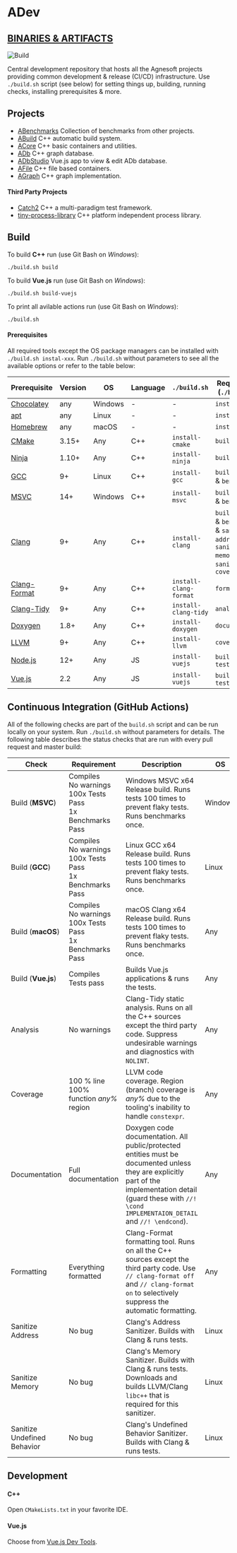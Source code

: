# ADev

## [BINARIES & ARTIFACTS](https://github.com/Agnesoft/ADev/actions?query=branch%3Amaster)

![Build](https://github.com/Agnesoft/ADev/workflows/ADev/badge.svg)

Central development repository that hosts all the Agnesoft projects providing common development & release (CI/CD) infrastructure. Use `./build.sh` script (see below) for setting things up, building, running checks, installing prerequisites & more.

## Projects

- [ABenchmarks](projects/ABenchmarks/README.md) Collection of benchmarks from other projects.
- [ABuild](projects/ABuild/README.md) C++ automatic build system.
- [ACore](projects/ACore/README.md) C++ basic containers and utilities.
- [ADb](projects/ADb/README.md) C++ graph database.
- [ADbStudio](projects/ADbStudio/README.md) Vue.js app to view & edit ADb database.
- [AFile](projects/AFile/README.md) C++ file based containers.
- [AGraph](proejcts/AFile/README.md) C++ graph implementation.

#### Third Party Projects

- [Catch2](https://github.com/catchorg/Catch2) C++ a multi-paradigm test framework.
- [tiny-process-library](https://gitlab.com/eidheim/tiny-process-library) C++ platform independent process library.

## Build

To build **C++** run (use Git Bash on _Windows_):

```
./build.sh build
```

To build **Vue.js** run (use Git Bash on _Windows_):

```
./build.sh build-vuejs
```

To print all avilable actions run (use Git Bash on _Windows_):

```
./build.sh
```

#### Prerequisites

All required tools except the OS package managers can be installed with `./build.sh instal-xxx`. Run `./build.sh` without parameters to see all the available options or refer to the table below:

| Prerequisite                                                         | Version | OS      | Language | `./build.sh`           | Required For (`./build.sh`)                                                                            |
| -------------------------------------------------------------------- | ------- | ------- | -------- | ---------------------- | ------------------------------------------------------------------------------------------------------ |
| [Chocolatey](https://chocolatey.org/)                                | any     | Windows | -        | -                      | `install-xxx`                                                                                          |
| [apt](<https://en.wikipedia.org/wiki/APT_(software)>)                | any     | Linux   | -        | -                      | `install-xxx`                                                                                          |
| [Homebrew](https://brew.sh/)                                         | any     | macOS   | -        | -                      | `install-xxx`                                                                                          |
| [CMake](https://cmake.org/)                                          | 3.15+   | Any     | C++      | `install-cmake`        | `build`                                                                                                |
| [Ninja](https://ninja-build.org/)                                    | 1.10+   | Any     | C++      | `install-ninja`        | `build`                                                                                                |
| [GCC](https://gcc.gnu.org/)                                          | 9+      | Linux   | C++      | `install-gcc`          | `build` & `tests` & `benchmarks`                                                                       |
| [MSVC](https://visualstudio.microsoft.com/cs/vs/features/cplusplus/) | 14+     | Windows | C++      | `install-msvc`         | `build` & `tests` & `benchmarks`                                                                       |
| [Clang](https://clang.llvm.org/)                                     | 9+      | Any     | C++      | `install-clang`        | `build` & `tests` & `benchmarks` & `sanitize-address` & `sanitize-memory` & `sanitize-ub` & `coverage` |
| [Clang-Format](https://clang.llvm.org/docs/ClangFormat.html)         | 9+      | Any     | C++      | `install-clang-format` | `formatting`                                                                                           |
| [Clang-Tidy](https://clang.llvm.org/extra/clang-tidy/)               | 9+      | Any     | C++      | `install-clang-tidy`   | `analysis`                                                                                             |
| [Doxygen](https://www.doxygen.nl/index.html)                         | 1.8+    | Any     | C++      | `install-doxygen`      | `documentation`                                                                                        |
| [LLVM](https://www.llvm.org)                                         | 9+      | Any     | C++      | `install-llvm`         | `coverage`                                                                                             |
| [Node.js](https://nodejs.org/)                                       | 12+     | Any     | JS       | `install-vuejs`        | `build-vuejs` & `tests-vuejs`                                                                          |
| [Vue.js](https://vuejs.org/)                                         | 2.2     | Any     | JS       | `install-vuejs`        | `build-vuejs` & `tests-vuejs`                                                                          |

## Continuous Integration (GitHub Actions)

All of the following checks are part of the `build.sh` script and can be run locally on your system. Run `./build.sh` without parameters for details. The following table describes the status checks that are run with every pull request and master build:

| Check                       | Requirement                                                               | Description                                                                                                                                                                                                       | OS      | Language | `build.sh`                               | Link                                                                 |
| --------------------------- | ------------------------------------------------------------------------- | ----------------------------------------------------------------------------------------------------------------------------------------------------------------------------------------------------------------- | ------- | -------- | ---------------------------------------- | -------------------------------------------------------------------- |
| Build (**MSVC**)            | Compiles <br/> No warnings <br/> 100x Tests Pass <br/> 1x Benchmarks Pass | Windows MSVC x64 Release build. Runs tests 100 times to prevent flaky tests. Runs benchmarks once.                                                                                                                | Windows | C++      | `build` <br/> `tests` <br/> `benchmarks` | [MSVC](https://visualstudio.microsoft.com/cs/vs/features/cplusplus/) |
| Build (**GCC**)             | Compiles <br/> No warnings <br/> 100x Tests Pass <br/> 1x Benchmarks Pass | Linux GCC x64 Release build. Runs tests 100 times to prevent flaky tests. Runs benchmarks once.                                                                                                                   | Linux   | C++      | `build` <br/> `tests` <br/> `benchmarks` | [GCC](https://gcc.gnu.org/)                                          |
| Build (**macOS**)           | Compiles <br/> No warnings <br/> 100x Tests Pass <br/> 1x Benchmarks Pass | macOS Clang x64 Release build. Runs tests 100 times to prevent flaky tests. Runs benchmarks once.                                                                                                                 | Any     | C++      | `build` <br/> `tests` <br/> `benchmarks` | [Clang](https://clang.llvm.org/)                                     |
| Build (**Vue.js**)          | Compiles <br/> Tests pass                                                 | Builds Vue.js applications & runs the tests.                                                                                                                                                                      | Any     | JS       | `build-vuejs` <br/> `tests-vuejs`        | [Vue.js](https://vuejs.org/)                                         |
| Analysis                    | No warnings                                                               | Clang-Tidy static analysis. Runs on all the C++ sources except the third party code. Suppress undesirable warnings and diagnostics with `NOLINT`.                                                                 | Any     | C++      | `analysis`                               | [Clang-Tidy](https://clang.llvm.org/extra/clang-tidy/)               |
| Coverage                    | 100 % line <br/> 100% function _any%_ region                              | LLVM code coverage. Region (branch) coverage is _any%_ due to the tooling's inability to handle `constexpr`.                                                                                                      | Any     | C++      | `coverage`                               | [LLVM Cov](https://clang.llvm.org/docs/SourceBasedCodeCoverage.html) |
| Documentation               | Full documentation                                                        | Doxygen code documentation. All public/protected entities must be documented unless they are explicitly part of the implementation detail (guard these with `//! \cond IMPLEMENTAION_DETAIL` and `//! \endcond`). | Any     | C++      | `documentation`                          | [Doxygen](https://www.doxygen.nl/index.html)                         |
| Formatting                  | Everything formatted                                                      | Clang-Format formatting tool. Runs on all the C++ sources except the third party code. Use `// clang-format off` and `// clang-format on` to selectively suppress the automatic formatting.                       | Any     | C++      | `formatting`                             | [Clang-Format](https://clang.llvm.org/docs/ClangFormat.html)         |
| Sanitize Address            | No bug                                                                    | Clang's Address Sanitizer. Builds with Clang & runs tests.                                                                                                                                                        | Linux   | C++      | `sanitize-address`                       | [ASAN](https://clang.llvm.org/docs/AddressSanitizer.html)            |
| Sanitize Memory             | No bug                                                                    | Clang's Memory Sanitizer. Builds with Clang & runs tests. Downloads and builds LLVM/Clang `libc++` that is required for this sanitizer.                                                                           | Linux   | C++      | `sanitize-memory`                        | [MEMSAN](https://clang.llvm.org/docs/MemorySanitizer.html)           |
| Sanitize Undefined Behavior | No bug                                                                    | Clang's Undefined Behavior Sanitizer. Builds with Clang & runs tests.                                                                                                                                             | Linux   | C++      | `sanitize-ub`                            | [UBSAN](https://clang.llvm.org/docs/UndefinedBehaviorSanitizer.html) |

## Development

#### C++

Open `CMakeLists.txt` in your favorite IDE.

#### Vue.js

Choose from [Vue.js Dev Tools](https://vuejs.org/v2/guide/installation.html).
